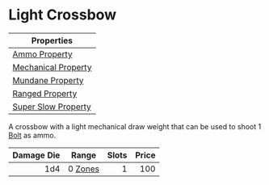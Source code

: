 # Light Crossbow

| Properties                                                                |
| ------------------------------------------------------------------------- |
| [Ammo Property](../../Weapon%20Properties/Ammo%20Property.md)             |
| [Mechanical Property](../../Weapon%20Properties/Mechanical%20Property.md) |
| [Mundane Property](../../Material%20Properties/Mundane%20Property.md)     |
| [Ranged Property](../../Weapon%20Properties/Ranged%20Property.md)         |
| [Super Slow Property](../../Weapon%20Properties/Super%20Slow%20Property.md)             |

A crossbow with a light mechanical draw weight that can be used to shoot 1 [Bolt](../Ammo/Bolt.md) as ammo.

| Damage Die | Range                                                           | Slots | Price |
| ---------: | --------------------------------------------------------------- | ----: | ----: |
|        1d4 | 0 [Zones](../../../Game%20Procedures/Core%20Procedures/Zone.md) |     1 |   100 |
